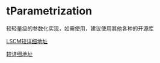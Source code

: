 # tParametrization

较轻量级的参数化实现，如需使用，建议使用其他各种的开源库

<a href="https://blog.csdn.net/weixin_49732532/article/details/107822729">LSCM较详细地址</a>

<a href="https://blog.csdn.net/weixin_49732532/article/details/108025260">较详细地址</a>
